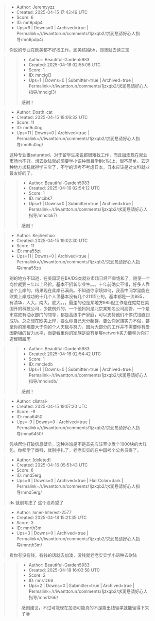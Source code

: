 > - Author: Jeremyyzz
> - Created: 2025-04-15 17:43:49 UTC
> - Score: 6
> - ID: mn9pdp4
> - Ups=6 | Downs=0 | Archived=true | Permalink=/r/iwanttorun/comments/1jzxqb2/求润恳请好心人指导/mn9pdp4/
>
> 你说的专业在欧美都不好找工作。润美结婚bh，润澳就去读三宝

>> - Author: Beautiful-Garden5983
>> - Created: 2025-04-16 02:55:06 UTC
>> - Score: 1
>> - ID: mncigl3
>> - Ups=1 | Downs=0 | Submitter=true | Archived=true | Permalink=/r/iwanttorun/comments/1jzxqb2/求润恳请好心人指导/mncigl3/
>>
>> 感谢！

> - Author: Dosth_cat
> - Created: 2025-04-15 18:06:32 UTC
> - Score: 11
> - ID: mn9u0og
> - Ups=11 | Downs=0 | Archived=true | Permalink=/r/iwanttorun/comments/1jzxqb2/求润恳请好心人指导/mn9u0og/
>
> 这种专业很saturated，对于留学生来说都很难找工作，而且加澳现在就业市场也不好。想去欧陆就必须要学小语种而且学到c1以上，很不简单。去这种地方求稳就得学三宝了，不学的话考不考虑日本，日本应该是对文科就业最友好的了。

>> - Author: Beautiful-Garden5983
>> - Created: 2025-04-16 02:54:12 UTC
>> - Score: 1
>> - ID: mncibk7
>> - Ups=1 | Downs=0 | Submitter=true | Archived=true | Permalink=/r/iwanttorun/comments/1jzxqb2/求润恳请好心人指导/mncibk7/
>>
>> 感谢！

> - Author: Kejihenhuo
> - Created: 2025-04-15 19:02:30 UTC
> - Score: 11
> - ID: mna55zt
> - Ups=11 | Downs=0 | Archived=true | Permalink=/r/iwanttorun/comments/1jzxqb2/求润恳请好心人指导/mna55zt/
>
> 别的地方不知道，在美国现在BA/DS类就业市场已经严重饱和了，随便一个岗位就要三年以上经验，基本不招新毕业生。。。十年前确实不错，好多人靠这个上岸的，结果现在此岸已满员。不知道你家境如何，我高中同学里能在欧美上岸成功的十几个人里基本没有几个211毕业的，基本都是一流985，有清华，人大，南大，厦大。。。最差的也是某地方985但工作是在姑姑在美国开的科技公司，少数例外的，一个他妈妈是北京某知名公司高管，一个是市腐败有油水部门的领导，都是高级中产家庭，可以支持他们不停试错直到成功。总之想在欧美上岸，要么你自己天分超群，要么你家族实力不俗，甚至你的家境要大于你的个人天赋与努力，因为大部分的工作并不需要你有爱因斯坦的智力水平，而更看重你的家族是否有足够network实力能够为你打造耀眼履历

>> - Author: Beautiful-Garden5983
>> - Created: 2025-04-16 02:54:42 UTC
>> - Score: 1
>> - ID: mnciedb
>> - Ups=1 | Downs=0 | Submitter=true | Archived=true | Permalink=/r/iwanttorun/comments/1jzxqb2/求润恳请好心人指导/mnciedb/
>>
>> 感谢！

> - Author: clistral-
> - Created: 2025-04-15 19:07:20 UTC
> - Score: -9
> - ID: mna6450
> - Ups=-9 | Downs=0 | Archived=true | Permalink=/r/iwanttorun/comments/1jzxqb2/求润恳请好心人指导/mna6450/
>
> 凭啥帮你打破信息壁垒，这种咨询是不是首先应该至少发个1000块的大红包。你都学了商科，就别挣扎了，老老实实的在中国考个公务员得了。

> - Author: [deleted]
> - Created: 2025-04-16 05:51:43 UTC
> - Score: 6
> - ID: mnd5erg
> - Ups=6 | Downs=0 | Archived=true | FlairColor=dark | Permalink=/r/iwanttorun/comments/1jzxqb2/求润恳请好心人指导/mnd5erg/
>
> ds 就别考虑了 这个没希望了

> - Author: Inner-Interest-2577
> - Created: 2025-04-18 15:21:35 UTC
> - Score: 3
> - ID: mnrth3m
> - Ups=3 | Downs=0 | Archived=true | Permalink=/r/iwanttorun/comments/1jzxqb2/求润恳请好心人指导/mnrth3m/
>
> 看你有没有钱，有钱的话就去加澳，没钱就老老实实学小语种去欧陆

>> - Author: Beautiful-Garden5983
>> - Created: 2025-04-18 16:03:58 UTC
>> - Score: 2
>> - ID: mns1z66
>> - Ups=2 | Downs=0 | Submitter=true | Archived=true | Permalink=/r/iwanttorun/comments/1jzxqb2/求润恳请好心人指导/mns1z66/
>>
>> 感谢建议，不过可能现在加澳可能真的不是能出钱留学就能留得下来了😢
